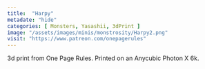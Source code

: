 ```yaml
---
title:  "Harpy"
metadate: "hide"
categories: [ Monsters, Yasashii, 3dPrint ]
image: "/assets/images/minis/monstrosity/Harpy2.png"
visit: "https://www.patreon.com/onepagerules"
---
```

3d print from One Page Rules. 
Printed on an Anycubic Photon X 6k.